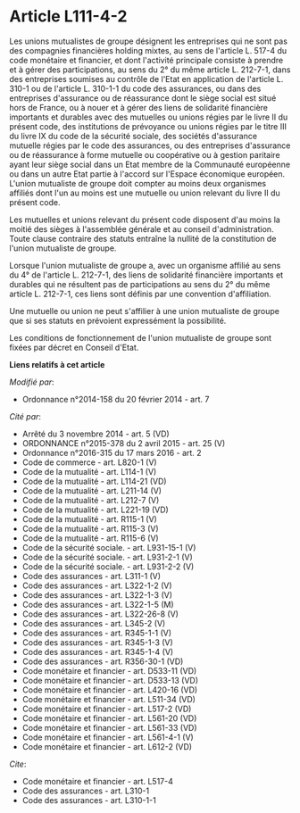 # Article L111-4-2

Les unions mutualistes de groupe désignent les entreprises qui ne sont pas des compagnies financières holding mixtes, au sens
de l'article L. 517-4 du code monétaire et financier, et dont l'activité principale consiste à prendre et à gérer des
participations, au sens du 2° du même article L. 212-7-1, dans des entreprises soumises au contrôle de l'Etat en application
de l'article L. 310-1 ou de l'article L. 310-1-1 du code des assurances, ou dans des entreprises d'assurance ou de
réassurance dont le siège social est situé hors de France, ou à nouer et à gérer des liens de solidarité financière
importants et durables avec des mutuelles ou unions régies par le livre II du présent code, des institutions de prévoyance ou
unions régies par le titre III du livre IX du code de la sécurité sociale, des sociétés d'assurance mutuelle régies par le
code des assurances, ou des entreprises d'assurance ou de réassurance à forme mutuelle ou coopérative ou à gestion paritaire
ayant leur siège social dans un Etat membre de la Communauté européenne ou dans un autre Etat partie à l'accord sur l'Espace
économique européen. L'union mutualiste de groupe doit compter au moins deux organismes affiliés dont l'un au moins est une
mutuelle ou union relevant du livre II du présent code. 

Les mutuelles et unions relevant du présent code disposent d'au moins la moitié des sièges à l'assemblée générale et au
conseil d'administration. Toute clause contraire des statuts entraîne la nullité de la constitution de l'union mutualiste de
groupe. 

Lorsque l'union mutualiste de groupe a, avec un organisme affilié au sens du 4° de l'article L. 212-7-1, des liens de
solidarité financière importants et durables qui ne résultent pas de participations au sens du 2° du même article L. 212-7-1,
ces liens sont définis par une convention d'affiliation. 

Une mutuelle ou union ne peut s'affilier à une union mutualiste de groupe que si ses statuts en prévoient expressément la
possibilité. 

Les conditions de fonctionnement de l'union mutualiste de groupe sont fixées par décret en Conseil d'Etat.

**Liens relatifs à cet article**

_Modifié par_:

  - Ordonnance n°2014-158 du 20 février 2014 - art. 7

_Cité par_:

  - Arrêté du 3 novembre 2014 - art. 5 (VD)
  - ORDONNANCE n°2015-378 du 2 avril 2015 - art. 25 (V)
  - Ordonnance n°2016-315 du 17 mars 2016 - art. 2
  - Code de commerce - art. L820-1 (V)
  - Code de la mutualité - art. L114-1 (V)
  - Code de la mutualité - art. L114-21 (VD)
  - Code de la mutualité - art. L211-14 (V)
  - Code de la mutualité - art. L212-7 (V)
  - Code de la mutualité - art. L221-19 (VD)
  - Code de la mutualité - art. R115-1 (V)
  - Code de la mutualité - art. R115-3 (V)
  - Code de la mutualité - art. R115-6 (V)
  - Code de la sécurité sociale. - art. L931-15-1 (V)
  - Code de la sécurité sociale. - art. L931-2-1 (V)
  - Code de la sécurité sociale. - art. L931-2-2 (V)
  - Code des assurances - art. L311-1 (V)
  - Code des assurances - art. L322-1-2 (V)
  - Code des assurances - art. L322-1-3 (V)
  - Code des assurances - art. L322-1-5 (M)
  - Code des assurances - art. L322-26-8 (V)
  - Code des assurances - art. L345-2 (V)
  - Code des assurances - art. R345-1-1 (V)
  - Code des assurances - art. R345-1-3 (V)
  - Code des assurances - art. R345-1-4 (V)
  - Code des assurances - art. R356-30-1 (VD)
  - Code monétaire et financier - art. D533-11 (VD)
  - Code monétaire et financier - art. D533-13 (VD)
  - Code monétaire et financier - art. L420-16 (VD)
  - Code monétaire et financier - art. L511-34 (VD)
  - Code monétaire et financier - art. L517-2 (VD)
  - Code monétaire et financier - art. L561-20 (VD)
  - Code monétaire et financier - art. L561-33 (VD)
  - Code monétaire et financier - art. L561-4-1 (V)
  - Code monétaire et financier - art. L612-2 (VD)

_Cite_:

  - Code monétaire et financier - art. L517-4
  - Code des assurances - art. L310-1
  - Code des assurances - art. L310-1-1
